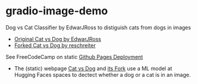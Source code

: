 # gradio-image-demo
Dog vs Cat Classifier by EdwarJRoss to distiguish cats from dogs in images

- [Original Cat vs Dog by EdwarJRoss](https://edwardjross.github.io/gradio-image-demo/)
- [Forked Cat vs Dog by reschreiter](https://reschreiter.github.io/gradio-image-demo/) 

See FreeCodeCamp on static [Github Pages Deployment](https://www.freecodecamp.org/news/publish-your-website-netlify-github/)

- The (static) webpage [Cat vs Dog](https://edwardjross.github.io/gradio-image-demo/) and [its Fork](https://reschreiter.github.io/gradio-image-demo/) use a ML model at Hugging Faces spaces to dectect whether a dog or a cat is in an image. 

